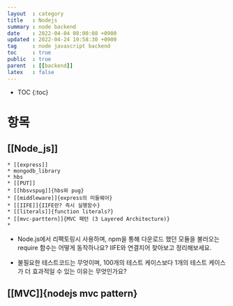 ```yaml
---
layout  : category 
title   : Nodejs 
summary : node backend 
date    : 2022-04-04 08:00:08 +0900
updated : 2022-04-24 19:58:30 +0900
tag     : node javascript backend 
toc     : true
public  : true
parent  : [[backend]] 
latex   : false
---
```

* TOC
{:toc}

# 항목
## [[Node_js]]
    * [[express]]
    * mongodb_library
    * hbs
    * [[PUT]]
    * [[hbsvspug]]{hbs와 pug}
    * [[middleware]]{express의 미들웨어}
    * [[IIFE]]{IIFE란? 즉시 실행함수}
    * [[literals]]{function literals?}
    * [[mvc-parttern]]{MVC 패턴 (3 Layered Architecture)}
    * 
    
    
   * Node.js에서 리팩토링시 사용하며, npm을 통해 다운로드 했던 모듈을 불러오는 require 함수는 어떻게 동작하나요? IIFE와 연결지어 찾아보고 정리해보세요. 
   
   
   * 불필요한 테스트코드는 무엇이며, 100개의 테스트 케이스보다 1개의 테스트 케이스가 더 효과적일 수 있는 이유는 무엇인가요?
    
    

## [[MVC]]{nodejs mvc pattern} 


